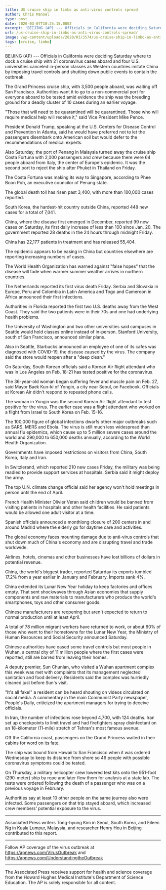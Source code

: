 ```yaml
---
title: US cruise ship in limbo as anti-virus controls spread
author: Chris Manoel
type: post
date: 2020-03-07T10:25:15.000Z
excerpt: 'BEIJING (AP) --- Officials in California were deciding Saturday where to dock a cruise ship with 21 coronavirus cases aboard and four U.S. universities canceled in-person classes as Western countries imitate China by imposing travel controls and shutting down public events to contain the outbreak.The Grand Princess cruise ship, with 3,500 people aboard, was waiting&hellip;'
url: /us-cruise-ship-in-limbo-as-anti-virus-controls-spread/
image: /wp-content/uploads/2020/03/3574/us-cruise-ship-in-limbo-as-anti-virus-controls-spread.jpg
tags: [cruise, limbo]
---
```


BEIJING (AP) --- Officials in California were deciding Saturday where to dock a cruise ship with 21 coronavirus cases aboard and four U.S. universities canceled in-person classes as Western countries imitate China by imposing travel controls and shutting down public events to contain the outbreak.

The Grand Princess cruise ship, with 3,500 people aboard, was waiting off San Francisco. Authorities want it to go to a non-commercial port for everyone aboard to be tested amid evidence the ship was the breeding ground for a deadly cluster of 10 cases during an earlier voyage.

"Those that will need to be quarantined will be quarantined. Those who will require medical help will receive it," said Vice President Mike Pence.

President Donald Trump, speaking at the U.S. Centers for Disease Control and Prevention in Atlanta, said he would have preferred not to let the passengers disembark onto American soil but would defer to the recommendations of medical experts.

Also Saturday, the port of Penang in Malaysia turned away the cruise ship Costa Fortuna with 2,000 passengers and crew because there were 64 people aboard from Italy, the center of Europe's epidemic. It was the second port to reject the ship after Phuket in Thailand on Friday.

The Costa Fortuna was making its way to Singapore, according to Phee Boon Poh, an executive councilor of Penang state.

The global death toll has risen past 3,400, with more than 100,000 cases reported.

South Korea, the hardest-hit country outside China, reported 448 new cases for a total of 7,041.

China, where the disease first emerged in December, reported 99 new cases on Saturday, its first daily increase of less than 100 since Jan. 20. The government reported 28 deaths in the 24 hours through midnight Friday.

China has 22,177 patients in treatment and has released 55,404.

The epidemic appears to be easing in China but countries elsewhere are reporting increasing numbers of cases.

The World Health Organization has warned against "false hopes" that the disease will fade when warmer summer weather arrives in northern countries.

The Netherlands reported its first virus death Friday. Serbia and Slovakia in Europe, Peru and Colombia in Latin America and Togo and Cameroon in Africa announced their first infections.

Authorities in Florida reported the first two U.S. deaths away from the West Coast. They said the two patients were in their 70s and one had underlying health problems.

The University of Washington and two other universities said campuses in Seattle would hold classes online instead of in-person. Stanford University, south of San Francisco, announced similar plans.

Also in Seattle, Starbucks announced an employee of one of its cafes was diagnosed with COVID-19, the disease caused by the virus. The company said the store would reopen after a "deep clean."

On Saturday, South Korean officials said a Korean Air flight attendant who was in Los Angeles on Feb. 18-21 has tested positive for the coronavirus.

The 36-year-old woman began suffering fever and muscle pain on Feb. 27, said Mayor Baek Kun-ki of Yongin, a city near Seoul, on Facebook. Officials at Korean Air didn't respond to repeated phone calls.

The woman in Yongin was the second Korean Air flight attendant to test positive for the virus. The earlier case was a flight attendant who worked on a flight from Israel to South Korea on Feb. 15-16.

The 100,000 figure of global infections dwarfs other major outbreaks such as SARS, MERS and Ebola. The virus is still much less widespread than annual flu epidemics, which cause up to 5 million severe cases around the world and 290,000 to 650,000 deaths annually, according to the World Health Organization.

Governments have imposed restrictions on visitors from China, South Korea, Italy and Iran.

In Switzlerand, which reported 210 new cases Friday, the military was being readied to provide support services at hospitals. Serbia said it might deploy the army.

The top U.N. climate change official said her agency won't hold meetings in person until the end of April.

French Health Minister Olivier Veran said children would be banned from visiting patients in hospitals and other health facilities. He said patients would be allowed one adult visitor at a time.

Spanish officials announced a monthlong closure of 200 centers in and around Madrid where the elderly go for daytime care and activities.

The global economy faces mounting damage due to anti-virus controls that shut down much of China's economy and are disrupting travel and trade worldwide.

Airlines, hotels, cinemas and other businesses have lost billions of dollars in potential revenue.

China, the world's biggest trader, reported Saturday its exports tumbled 17.2% from a year earlier in January and February. Imports sank 4%.

China extended its Lunar New Year holiday to keep factories and offices empty. That sent shockwaves through Asian economies that supply components and raw materials to manufacturers who produce the world's smartphones, toys and other consumer goods.

Chinese manufacturers are reopening but aren't expected to return to normal production until at least April.

A total of 78 million migrant workers have returned to work, or about 60% of those who went to their hometowns for the Lunar New Year, the Ministry of Human Resources and Social Security announced Saturday.

Chinese authorities have eased some travel controls but most people in Wuhan, a central city of 11 million people where the first cases were reported, still are barred from leaving their homes.

A deputy premier, Sun Chunlan, who visited a Wuhan apartment complex this week was met with complaints that its management neglected sanitation and food delivery. Residents said the complex was hurriedly cleaned just before Sun's visit.

"It's all fake!" a resident can be heard shouting on videos circulated on social media. A commentary in the main Communist Party newspaper, People's Daily, criticized the apartment managers for trying to deceive officials.

In Iran, the number of infections rose beyond 4,700, with 124 deaths. Iran set up checkpoints to limit travel and had firefighters spray disinfectant on an 18-kilometer (11-mile) stretch of Tehran's most famous avenue.

Off the California coast, passengers on the Grand Princess waited in their cabins for word on its fate.

The ship was bound from Hawaii to San Francisco when it was ordered Wednesday to keep its distance from shore so 46 people with possible coronavirus symptoms could be tested.

On Thursday, a military helicopter crew lowered test kits onto the 951-foot (290-meter) ship by rope and later flew them for analysis at a state lab. The tests were ordered following the death of a passenger who was on a previous voyage in February.

Authorities say at least 10 other people on the same journey also were infected. Some passengers on that trip stayed aboard, which increased crew members' potential exposure to the virus.

* * *

Associated Press writers Tong-hyung Kim in Seoul, South Korea, and Eileen Ng in Kuala Lumpur, Malaysia, and researcher Henry Hou in Beijing contributed to this report.

* * *

Follow AP coverage of the virus outbreak at <https://apnews.com/VirusOutbreak> and <https://apnews.com/UnderstandingtheOutbreak>

* * *

The Associated Press receives support for health and science coverage from the Howard Hughes Medical Institute's Department of Science Education. The AP is solely responsible for all content.
